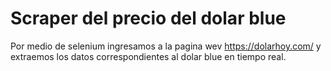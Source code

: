 # Scraper del precio del dolar blue
Por medio de selenium ingresamos a la pagina wev https://dolarhoy.com/ y extraemos los datos correspondientes al dolar blue en tiempo real.
